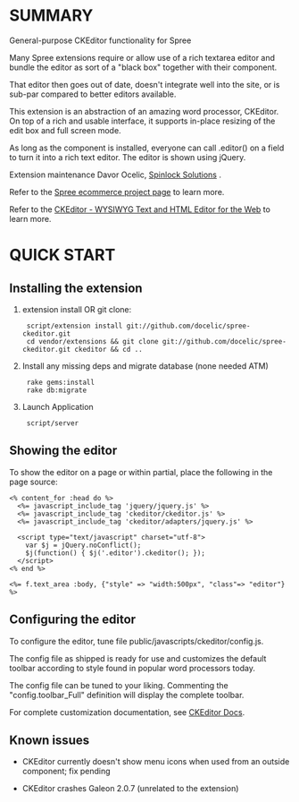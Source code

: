 SUMMARY
=======

General-purpose CKEditor functionality for Spree

Many Spree extensions require or allow use of a rich textarea editor
and bundle the editor as sort of a "black box" together with their
component.

That editor then goes out of date, doesn't integrate well into the site,
or is sub-par compared to better editors available.

This extension is an abstraction of an amazing word processor, CKEditor.
On top of a rich and usable interface, it supports in-place resizing of the
edit box and full screen mode.

As long as the component is
installed, everyone can call .editor() on a field to turn it into a
rich text editor. The editor is shown using jQuery.

Extension maintenance Davor Ocelic, [Spinlock Solutions](http://www.spinlocksolutions.com) .

Refer to the [Spree ecommerce project page](http://spreecommerce.com) 
to learn more.

Refer to the [CKEditor - WYSIWYG Text and HTML Editor for the Web](http://ckeditor.com) 
to learn more.

QUICK START
===========

Installing the extension
---------------

1. extension install OR git clone:

        script/extension install git://github.com/docelic/spree-ckeditor.git
        cd vendor/extensions && git clone git://github.com/docelic/spree-ckeditor.git ckeditor && cd ..

2. Install any missing deps and migrate database (none needed ATM)

        rake gems:install
        rake db:migrate

3. Launch Application

        script/server

Showing the editor
---------------

To show the editor on a page or within partial, place the following in
the page source:

    <% content_for :head do %>
      <%= javascript_include_tag 'jquery/jquery.js' %>
      <%= javascript_include_tag 'ckeditor/ckeditor.js' %>
      <%= javascript_include_tag 'ckeditor/adapters/jquery.js' %>
    
      <script type="text/javascript" charset="utf-8">
        var $j = jQuery.noConflict();
        $j(function() { $j('.editor').ckeditor(); });
      </script>
    <% end %>
    
    <%= f.text_area :body, {"style" => "width:500px", "class"=> "editor"} %>

Configuring the editor
---------------

To configure the editor, tune file public/javascripts/ckeditor/config.js.

The config file as shipped is ready for use and customizes the default
toolbar according to style found in popular word processors today.

The config file can be tuned to your liking.
Commenting the "config.toolbar_Full" definition will display the complete
toolbar.

For complete customization documentation, see [CKEditor Docs](http://docs.cksource.com/).

Known issues
---------------

 * CKEditor currently doesn't show menu icons when used from an outside component; fix pending

 * CKEditor crashes Galeon 2.0.7 (unrelated to the extension)

